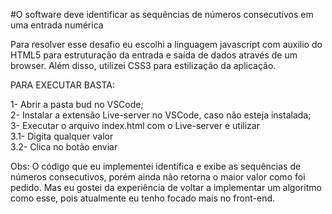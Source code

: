 #O software deve identificar as sequências de números consecutivos em uma entrada numérica  

Para resolver esse desafio eu escolhi a linguagem javascript com auxilio do HTML5 para estruturação da entrada e saída de dados através de um browser. Além disso, utilizei CSS3 para estilização da aplicação.

PARA EXECUTAR BASTA:

1- Abrir a pasta bud no VSCode;  
2- Instalar a extensão Live-server no VSCode, caso não esteja instalada;  
3- Executar o arquivo index.html com o Live-server e utilizar  
	3.1- Digita qualquer valor  
	3.2- Clica no botão enviar  

Obs: O código que eu implementei identifica e exibe as sequências de números consecutivos, porém ainda não retorna o maior valor como foi pedido. Mas eu gostei da experiência de voltar a implementar um algoritmo como esse, pois atualmente eu tenho focado mais no front-end.